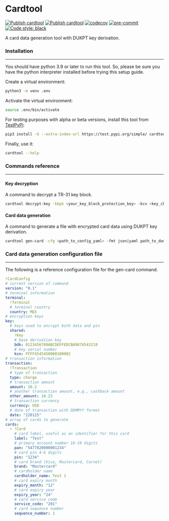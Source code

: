 # Cardtool
[![Publish cardtool](https://github.com/d4n13l-4lf4/cardtool/actions/workflows/python-publish.yml/badge.svg)](https://github.com/d4n13l-4lf4/cardtool/actions/workflows/python-publish.yml)
[![Publish cardtool](https://github.com/d4n13l-4lf4/cardtool/actions/workflows/python-publish.yml/badge.svg)](https://github.com/d4n13l-4lf4/cardtool/actions/workflows/python-publish.yml)
[![codecov](https://codecov.io/gh/d4n13l-4lf4/cardtool/branch/master/graph/badge.svg?token=1CUDZLNZ9S)](https://codecov.io/gh/d4n13l-4lf4/cardtool)
[![pre-commit](https://img.shields.io/badge/pre--commit-enabled-brightgreen?logo=pre-commit)](https://github.com/pre-commit/pre-commit)
[![Code style: black](https://img.shields.io/badge/code%20style-black-000000.svg)](https://github.com/psf/black)

A card data generation tool with DUKPT key derivation.

### Installation

---
You should have python 3.9 or later to run this tool. So, please be sure you have the python interpreter installed before trying this setup guide.

Create a virtual environment:
```bash
python3 -m venv .env
```
Activate the virtual environment:
```bash
source .env/bin/activate
```
For testing purposes with alpha or beta versions, install this tool from [TestPyPi](https://test.pypi.org/):
```bash
pip3 install -U --extra-index-url https://test.pypi.org/simple/ cardtool
```

Finally, use it:
```bash
cardtool --help
```

### Commands reference

---
#### Key decryption
A command to decrypt a TR-31 key block.
```bash
cardtool decrypt-key -kbpk <your_key_block_protection_key> -kcv <key_check_value> YOUR_KEY_BLOCK

```

#### Card data generation
A command to generate a file with encrypted card data using DUKPT key derivation.
```bash 
cardtool gen-card -cfg <path_to_config_yaml> -fmt json|yaml path_to_dump_card_data.[json|yaml]
```

### Card data generation configuration file

---
The following is a reference configuration file for the gen-card command.
```yaml
!CardConfig
# current version of command
version: "0.1" 
# terminal information
terminal:
  !Terminal
  # terminal country
  country: MEX
# encryption keys
key:
  # keys used to encrypt both data and pin
  shared:
    !Key
    # base derivation key
    bdk: 0123456789ABCDEFFEDCBA9876543210
    # key serial number
    ksn: FFFF4545450000100002
# transaction information
transaction:
  !Transaction
  # type of transaction
  type: charge
  # transaction amount
  amount: 10.2
  # another transaction amount, e.g., cashback amount
  other_amount: 10.23
  # transaction currency
  currency: USD
  # date of transaction with DDMMYY format
  date: "220125"
# array of cards to generate
cards:
  - !Card
    # card label, useful as an identifier for this card
    label: "Test"
    # primary account number 16-19 digits
    pan: "5477820000001234"
    # card pin 4-6 digits
    pin: "1234"
    # card brand (Visa, Mastercard, Carnet)
    brand: "Mastercard"
    # cardholder name
    cardholder_name: Test 1
    # card expiry month
    expiry_month: "12"
    # card expiry year
    expiry_year: "24"
    # card service code
    service_code: "201"
    # card sequence number
    sequence_number: 1

```